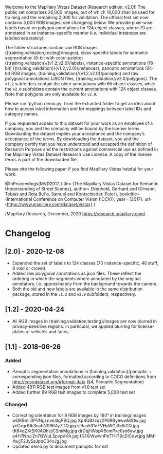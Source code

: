 Welcome to the Mapillary Vistas Dataset (Research edition, v2.0)!
The public set comprises 20,000 images, out of which 18,000 shall be used for training and the remaining 2,000 for validation. The official test set now contains 5,000 RGB images, see changelog below. We provide pixel-wise labels based on polygon annotations for 124 object classes, where 70 are annotated in an instance-specific manner (i.e. individual instances are labeled separately).

The folder structures contain raw RGB images ({training,validation,testing}/images), class-specific labels for semantic segmentation (8-bit with color-palette) ({training,validation}/{v1.2,v2.0}/labels), instance-specific annotations (16-bit) ({training,validation}/{v1.2,v2.0}/instances), panoptic annotations (24-bit RGB images, {training,validation}/{v1.2,v2.0}/panoptic) and raw polygonal annotations (JSON files, {training,validation}/v2.0/polygons). The `v1.2` subfolders contain the older annotations with 65 object classes, while the `v2.0` subfolders contain the current annotations with 124 object classes. Note that polygons are only available for `v2.0`.

Please run 'python demo.py' from the extracted folder to get an idea about how to access label information and for mappings between label IDs and category names.

If you requested access to this dataset for your work as an employee of a company, you and the company will be bound by the license terms. Downloading the dataset implies your acceptance and the company’s acceptance of the terms. By downloading the dataset, you and the company certify that you have understood and accepted the definition of Research Purpose and the restrictions against commercial use as defined in the Mapillary Vistas Dataset Research Use License. A copy of the license terms is part of the downloaded file.

Please cite the following paper if you find Mapillary Vistas helpful for your work:

@InProceedings{MVD2017,
title=    {The Mapillary Vistas Dataset for Semantic Understanding of Street Scenes},
author=   {Neuhold, Gerhard and Ollmann, Tobias and Rota Bul\`o, Samuel and Kontschieder, Peter},
booktitle={International Conference on Computer Vision (ICCV)},
year=     {2017},
url=      {https://www.mapillary.com/dataset/vistas}
}


/Mapillary Research, December, 2020
https://research.mapillary.com/

# Changelog

## [2.0] - 2020-12-08
- Expanded the set of labels to 124 classes (70 instance-specific, 46 stuff, 8 void or crowd).
- Added raw polygonal annotations as json files. These reflect the ordering in which the segments where annotated by the original annotators, i.e. approximately from the background towards the camera.
- Both the old and new labels are available in the same distribution package, stored in the `v1.2` and `v2.0` subfolders, respectively.

## [1.2] - 2020-04-24
- All RGB images in {training,validation,testing}/images are now blurred in privacy-sensitive regions. In particular, we applied blurring for license-plates of vehicles and faces.

## [1.1] - 2018-06-26
### Added
- Panoptic segmentation annotations in {training,validation}/panoptic + corresponding json files, formatted according to COCO definitions from http://cocodataset.org/#format-data (§4, Panoptic Segmentation)
- Added 4911 RGB test images from v1.0 test set
- Added further 89 RGB test images to complete 5,000 test set

### Changed
- Correcting orientation for 9 RGB images by 180° in training/images
  wQKBmli3PVNgLnvn4lgP6Q.jpg
  Xp4QBzzqz2P6RByewwM51w.jpg
  yeCxqrt9b3nabN06KAy7DQ.jpg
  sj9an531eFVHaWGjRkRiGQ.jpg
  tK64qZXtSK0AQhUjCSmiMg.jpg
  drCqjhWopX9omPxc0yo6yw.jpg
  e4H7NbJiZn7QWuLSpvpVKA.jpg
  fG1XiWwwhPeT7HT9cDICdw.jpg
  MM-4wjjF2JySzJppC34xJg.jpg
- Updated demo.py to document panoptic format
